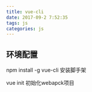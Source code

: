 ```yaml
---
title: vue-cli
date: 2017-09-2 7:52:35
tags: js
categories: js
---
```



<div><!-- more--></div>


## 环境配置

npm install -g vue-cli 		安装脚手架

vue init 初始化webapck项目 


